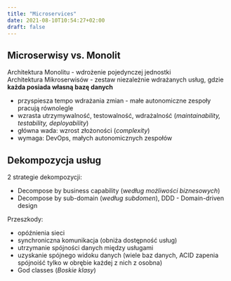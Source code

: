 ```yaml
---
title: "Microservices"
date: 2021-08-10T10:54:27+02:00
draft: false
---
```


## Microserwisy vs. Monolit

Architektura Monolitu - wdrożenie pojedynczej jednostki  
Architektura Mikroserwisów - zestaw niezależnie wdrażanych usług, gdzie **każda posiada własną bazę danych**   

* przyspiesza tempo wdrażania zmian - małe autonomiczne zespoły pracują równolegle
* wzrasta utrzymywalność, testowalność, wdrażalność (*maintainability, testability, deployability*)
* główna wada: wzrost złożoności (*complexity*)
* wymaga: DevOps, małych autonomicznych zespołów

## Dekompozycja usług

2 strategie dekompozycji:
* Decompose by business capability (*według możliwości biznesowych*)
* Decompose by sub-domain (*według subdomen*), DDD - Domain-driven design  

Przeszkody:
* opóźnienia sieci
* synchroniczna komunikacja (obniża dostępność usług)
* utrzymanie spójności danych między usługami
* uzyskanie spójnego widoku danych (wiele baz danych, ACID zapenia spójnoiść tylko w obrębie każdej z nich z osobna)
* God classes (*Boskie klasy*)

